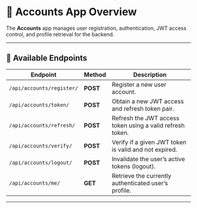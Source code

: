 # 🧩 Accounts App Overview

The **Accounts** app manages user registration, authentication, JWT access control, and profile retrieval for the backend.

---

## 🚀 Available Endpoints

| Endpoint | Method | Description |
|-----------|---------|-------------|
| `/api/accounts/register/` | **POST** | Register a new user account. |
| `/api/accounts/token/` | **POST** | Obtain a new JWT access and refresh token pair. |
| `/api/accounts/refresh/` | **POST** | Refresh the JWT access token using a valid refresh token. |
| `/api/accounts/verify/` | **POST** | Verify if a given JWT token is valid and not expired. |
| `/api/accounts/logout/` | **POST** | Invalidate the user’s active tokens (logout). |
| `/api/accounts/me/` | **GET** | Retrieve the currently authenticated user’s profile. |

---